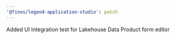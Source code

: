 ```yaml
---
'@finos/legend-application-studio': patch
---
```


Added UI Integration test for Lakehouse Data Product form editor

